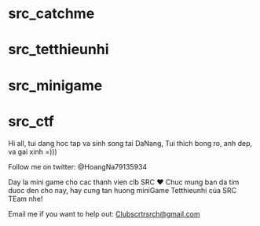 # src_catchme
# src_tetthieunhi
# src_minigame
# src_ctf

Hi all, tui dang hoc tap va sinh song tai DaNang, Tui thich bong ro, anh dep, va gai xinh =))) 

Follow me on twitter: @HoangNa79135934

Day la mini game cho cac thanh vien clb SRC ❤️
Chuc mung ban da tim duoc den cho nay, hay cung tan huong miniGame Tetthieunhi của SRC TEam nhe! 

Email me if you want to help out: Clubscrtrsrch@gmail.com
